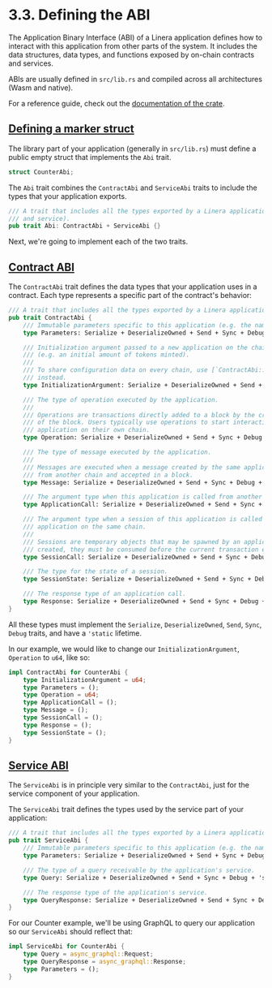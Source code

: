# 3.3. Defining the ABI

The Application Binary Interface (ABI) of a Linera application defines how to interact with this application from other parts of the system. It includes the data structures, data types, and functions exposed by on-chain contracts and services.

ABIs are usually defined in `src/lib.rs` and compiled across all architectures (Wasm and native).

For a reference guide, check out the [documentation of the crate](https://docs.rs/linera-base/latest/linera_base/abi/).

## [Defining a marker struct](https://linera.dev/sdk/abi.html#defining-a-marker-struct)

The library part of your application (generally in `src/lib.rs`) must define a public empty struct that implements the `Abi` trait.

```rust
struct CounterAbi;
```

The `Abi` trait combines the `ContractAbi` and `ServiceAbi` traits to include the types that your application exports.

```rust
/// A trait that includes all the types exported by a Linera application (both contract
/// and service).
pub trait Abi: ContractAbi + ServiceAbi {}
```

Next, we're going to implement each of the two traits.

## [Contract ABI](https://linera.dev/sdk/abi.html#contract-abi)

The `ContractAbi` trait defines the data types that your application uses in a contract. Each type represents a specific part of the contract's behavior:

```rust
/// A trait that includes all the types exported by a Linera application contract.
pub trait ContractAbi {
    /// Immutable parameters specific to this application (e.g. the name of a token).
    type Parameters: Serialize + DeserializeOwned + Send + Sync + Debug + 'static;

    /// Initialization argument passed to a new application on the chain that created it
    /// (e.g. an initial amount of tokens minted).
    ///
    /// To share configuration data on every chain, use [`ContractAbi::Parameters`]
    /// instead.
    type InitializationArgument: Serialize + DeserializeOwned + Send + Sync + Debug + 'static;

    /// The type of operation executed by the application.
    ///
    /// Operations are transactions directly added to a block by the creator (and signer)
    /// of the block. Users typically use operations to start interacting with an
    /// application on their own chain.
    type Operation: Serialize + DeserializeOwned + Send + Sync + Debug + 'static;

    /// The type of message executed by the application.
    ///
    /// Messages are executed when a message created by the same application is received
    /// from another chain and accepted in a block.
    type Message: Serialize + DeserializeOwned + Send + Sync + Debug + 'static;

    /// The argument type when this application is called from another application on the same chain.
    type ApplicationCall: Serialize + DeserializeOwned + Send + Sync + Debug + 'static;

    /// The argument type when a session of this application is called from another
    /// application on the same chain.
    ///
    /// Sessions are temporary objects that may be spawned by an application call. Once
    /// created, they must be consumed before the current transaction ends.
    type SessionCall: Serialize + DeserializeOwned + Send + Sync + Debug + 'static;

    /// The type for the state of a session.
    type SessionState: Serialize + DeserializeOwned + Send + Sync + Debug + 'static;

    /// The response type of an application call.
    type Response: Serialize + DeserializeOwned + Send + Sync + Debug + 'static;
}
```

All these types must implement the `Serialize`, `DeserializeOwned`, `Send`, `Sync`, `Debug` traits, and have a `'static` lifetime.

In our example, we would like to change our `InitializationArgument`, `Operation` to `u64`, like so:

```rust
impl ContractAbi for CounterAbi {
    type InitializationArgument = u64;
    type Parameters = ();
    type Operation = u64;
    type ApplicationCall = ();
    type Message = ();
    type SessionCall = ();
    type Response = ();
    type SessionState = ();
}
```

## [Service ABI](https://linera.dev/sdk/abi.html#service-abi)

The `ServiceAbi` is in principle very similar to the `ContractAbi`, just for the service component of your application.

The `ServiceAbi` trait defines the types used by the service part of your application:

```rust
/// A trait that includes all the types exported by a Linera application service.
pub trait ServiceAbi {
    /// Immutable parameters specific to this application (e.g. the name of a token).
    type Parameters: Serialize + DeserializeOwned + Send + Sync + Debug + 'static;

    /// The type of a query receivable by the application's service.
    type Query: Serialize + DeserializeOwned + Send + Sync + Debug + 'static;

    /// The response type of the application's service.
    type QueryResponse: Serialize + DeserializeOwned + Send + Sync + Debug + 'static;
}
```

For our Counter example, we'll be using GraphQL to query our application so our `ServiceAbi` should reflect that:

```rust
impl ServiceAbi for CounterAbi {
    type Query = async_graphql::Request;
    type QueryResponse = async_graphql::Response;
    type Parameters = ();
}
```